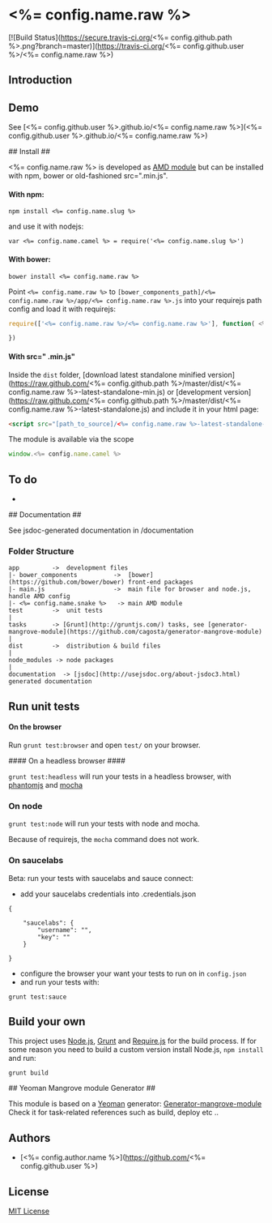 # <%= config.name.raw %>  
[![Build Status](https://secure.travis-ci.org/<%= config.github.path %>.png?branch=master)](https://travis-ci.org/<%= config.github.user %>/<%= config.name.raw %>)


## Introduction ##


## Demo ##
See [<%= config.github.user %>.github.io/<%= config.name.raw %>](<%= config.github.user %>.github.io/<%= config.name.raw %>)


## Install ##

<%= config.name.raw %> is developed as [AMD module](http://requirejs.org/docs/whyamd.html) but can be installed with npm, bower or old-fashioned src=".min.js".

#### With npm: ####

```
npm install <%= config.name.slug %>
```

and use it with nodejs: 
```
var <%= config.name.camel %> = require('<%= config.name.slug %>')
```

#### With bower: ####

``` 
bower install <%= config.name.raw %>
```

Point `<%= config.name.raw %>` to `[bower_components_path]/<%= config.name.raw %>/app/<%= config.name.raw %>.js` into your requirejs path config 
and load it with requirejs:  

```javascript
require(['<%= config.name.raw %>/<%= config.name.raw %>'], function( <%= config.name.camel %> ){

})
```


#### With src=" .min.js" ####


Inside the `dist` folder, [download latest standalone minified version](https://raw.github.com/<%= config.github.path %>/master/dist/<%= config.name.raw %>-latest-standalone-min.js) or [development version](https://raw.github.com/<%= config.github.path %>/master/dist/<%= config.name.raw %>-latest-standalone.js) and include it in your html page:

```html
<script src="[path_to_source]/<%= config.name.raw %>-latest-standalone-min.js%>"></script>
```

The module is available via the scope 

```javascript
window.<%= config.name.camel %>
```

## To do ##

*  

## Documentation ##

See jsdoc-generated documentation in /documentation  

### Folder Structure ###

    app         ->  development files
    |- bower_components          ->  [bower](https://github.com/bower/bower) front-end packages
    |- main.js                   ->  main file for browser and node.js, handle AMD config
    |- <%= config.name.snake %>   -> main AMD module
    test        ->  unit tests
    |
    tasks       -> [Grunt](http://gruntjs.com/) tasks, see [generator-mangrove-module](https://github.com/cagosta/generator-mangrove-module)
    |
    dist        ->  distribution & build files
    |
    node_modules -> node packages
    |
    documentation  -> [jsdoc](http://usejsdoc.org/about-jsdoc3.html) generated documentation 


## Run unit tests ##

#### On the browser ####

Run `grunt test:browser` and open `test/` on your browser.

#### On a headless browser ####

`grunt test:headless` will run your tests in a headless browser, with [phantomjs](http://phantomjs.org/) and [mocha](http://visionmedia.github.io/mocha/)

### On node ####

`grunt test:node` will run your tests with node and mocha.  

Because of requirejs, the `mocha` command does not work.


### On saucelabs ####

Beta: run your tests with saucelabs and sauce connect:  
- add your saucelabs credentials into .credentials.json 
```
{
 
    "saucelabs": {
        "username": "",
        "key": ""
    }   

}
```
- configure the browser your want your tests to run on in `config.json`  
- and run your tests with:  
```
grunt test:sauce
```


## Build your own ##

This project uses [Node.js](http://nodejs.org/), [Grunt](http://gruntjs.com/) and [Require.js](http://requirejs.org/docs/optimization.html) for the build process. If for some reason you need to build a custom version install Node.js, `npm install` and run:

    grunt build

## Yeoman Mangrove module Generator ##

This module is based on a [Yeoman](https://github.com/yeoman/yeoman/wiki/Getting-Started) generator: [Generator-mangrove-module](https://github.com/cagosta/generator-mangrove-module)  
Check it for task-related references such as build, deploy etc ..


## Authors ##
* [<%= config.author.name %>](https://github.com/<%= config.github.user %>)


## License ##

[MIT License](http://www.opensource.org/licenses/mit-license.php)

